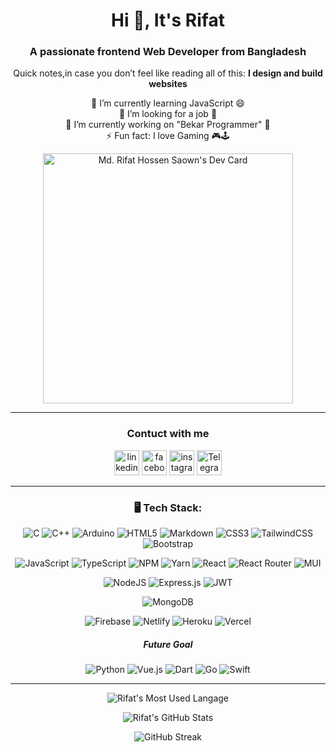 <div align="center">
<h1 align="center">Hi 👋, It's Rifat</h1>
<h3 align="center">A passionate frontend Web Developer from Bangladesh</h3>
<p>Quick notes,in case you don’t feel like reading all of this: <strong>I design and build websites</strong></p>
  

<p>🌱 I’m currently learning JavaScript 😄 <br/>
👯 I’m looking for a job 📝 <br/>
🔭 I’m currently working on "Bekar Programmer" 🥅 <br/>
⚡ Fun fact: I love Gaming 🎮🕹️
</p>
  
  <a href="https://app.daily.dev/rifatsaown"><img src="https://api.daily.dev/devcards/d9bc2ba4a56a461f8347fc647b95f37b.png?r=3ik" width="400" alt="Md. Rifat Hossen Saown's Dev Card"/></a>
  

<hr/>


### Contuct with me

[<img src='https://cdn.jsdelivr.net/npm/simple-icons@3.0.1/icons/linkedin.svg' alt='linkedin' height='40'>](https://www.linkedin.com/in/rifatsaown/)
[<img src='https://raw.githubusercontent.com/rahuldkjain/github-profile-readme-generator/master/src/images/icons/Social/facebook.svg' alt='facebook' height='40'>](https://www.facebook.com/rifatsaown0)
[<img src='https://raw.githubusercontent.com/rahuldkjain/github-profile-readme-generator/master/src/images/icons/Social/instagram.svg' alt='instagram' height='40'>](https://www.instagram.com/rifatsaown/)
[<img src='https://cdn.jsdelivr.net/npm/simple-icons@3.0.1/icons/telegram.svg' alt='Telegram' height='40'>](https://t.me/rifatsaown) 

<hr/>


### 🖥️ Tech Stack:
![C](https://img.shields.io/badge/c-%2300599C.svg?style=flat&logo=c&logoColor=white) 
![C++](https://img.shields.io/badge/c++-%2300599C.svg?style=flat&logo=c%2B%2B&logoColor=white) 
![Arduino](https://img.shields.io/badge/-Arduino-00979D?style=flat&logo=Arduino&logoColor=white)
![HTML5](https://img.shields.io/badge/html5-%23E34F26.svg?style=flat&logo=html5&logoColor=white) 
![Markdown](https://img.shields.io/badge/markdown-%23000000.svg?style=flat&logo=markdown&logoColor=white) 
![CSS3](https://img.shields.io/badge/css3-%231572B6.svg?style=flat&logo=css3&logoColor=white) 
![TailwindCSS](https://img.shields.io/badge/tailwindcss-%2338B2AC.svg?style=flat&logo=tailwind-css&logoColor=white) 
![Bootstrap](https://img.shields.io/badge/bootstrap-%23563D7C.svg?style=flat&logo=bootstrap&logoColor=white) 
<!--- ![SASS](https://img.shields.io/badge/SASS-hotpink.svg?style=flat&logo=SASS&logoColor=white) --->
![JavaScript](https://img.shields.io/badge/javascript-%23323330.svg?style=flat&logo=javascript&logoColor=%23F7DF1E) 
![TypeScript](https://img.shields.io/badge/typescript-%23007ACC.svg?style=flat&logo=typescript&logoColor=white) 
![NPM](https://img.shields.io/badge/NPM-%23000000.svg?style=flat&logo=npm&logoColor=white) 
![Yarn](https://img.shields.io/badge/yarn-%232C8EBB.svg?style=flat&logo=yarn&logoColor=white) 
![React](https://img.shields.io/badge/react-%2320232a.svg?style=flat&logo=react&logoColor=%2361DAFB) 
![React Router](https://img.shields.io/badge/React_Router-CA4245?style=flat&logo=react-router&logoColor=white) 
![MUI](https://img.shields.io/badge/MUI-%230081CB.svg?style=flat&logo=material-ui&logoColor=white) 
<!--- ![Semantic UI React](https://img.shields.io/badge/Semantic%20UI%20React-%2335BDB2.svg?style=flat&logo=SemanticUIReact&logoColor=white) 
![Redux](https://img.shields.io/badge/redux-%23593d88.svg?style=flat&logo=redux&logoColor=white) --->
![NodeJS](https://img.shields.io/badge/node.js-6DA55F?style=flat&logo=node.js&logoColor=white) 
![Express.js](https://img.shields.io/badge/express.js-%23404d59.svg?style=flat&logo=express&logoColor=%2361DAFB) 
![JWT](https://img.shields.io/badge/JWT-black?style=flat&logo=JSON%20web%20tokens) 
<!---![NestJS](https://img.shields.io/badge/nestjs-%23E0234E.svg?style=flat&logo=nestjs&logoColor=white) 
![Next JS](https://img.shields.io/badge/Next-black?style=flat&logo=next.js&logoColor=white)--->
![MongoDB](https://img.shields.io/badge/MongoDB-%234ea94b.svg?style=flat&logo=mongodb&logoColor=white) 
<!---![Socket.io](https://img.shields.io/badge/Socket.io-black?style=flat&logo=socket.io&badgeColor=010101) 
![Webpack](https://img.shields.io/badge/webpack-%238DD6F9.svg?style=flat&logo=webpack&logoColor=black) --->

![Firebase](https://img.shields.io/badge/firebase-%23039BE5.svg?style=flat&logo=firebase) 
![Netlify](https://img.shields.io/badge/netlify-%23000000.svg?style=flat&logo=netlify&logoColor=#00C7B7) 
![Heroku](https://img.shields.io/badge/heroku-%23430098.svg?style=flat&logo=heroku&logoColor=white) 
![Vercel](https://img.shields.io/badge/vercel-%23000000.svg?style=flat&logo=vercel&logoColor=white) 
<!---![AWS](https://img.shields.io/badge/AWS-%23FF9900.svg?style=flat&logo=amazon-aws&logoColor=white) 
![Azure](https://img.shields.io/badge/azure-%230072C6.svg?style=flat&logo=azure-devops&logoColor=white) 
![Google Cloud](https://img.shields.io/badge/Google%20Cloud-%234285F4.svg?style=flat&logo=google-cloud&logoColor=white) --->

##### Future Goal
![Python](https://img.shields.io/badge/python-3670A0?style=flat&logo=python&logoColor=ffdd54) 
![Vue.js](https://img.shields.io/badge/vuejs-%2335495e.svg?style=flat&logo=vuedotjs&logoColor=%234FC08D) 
![Dart](https://img.shields.io/badge/dart-%230175C2.svg?style=flat&logo=dart&logoColor=white) 
![Go](https://img.shields.io/badge/go-%2300ADD8.svg?style=flat&logo=go&logoColor=white) 
![Swift](https://img.shields.io/badge/swift-F54A2A?style=flat&logo=swift&logoColor=white) 

<hr/>


![Rifat's Most Used Langage](https://github-readme-stats.vercel.app/api/top-langs/?username=rifatsaown&langs_count=8&count_private=true&layout=compact&theme=algolia)
  
![Rifat's GitHub Stats](https://github-readme-stats.vercel.app/api?username=rifatsaown&theme=algolia&show_icons=true&include_all_commits=true&count_private=true)
  
![GitHub Streak](https://streak-stats.demolab.com/?user=rifatsaown&theme=algolia)
</div>

